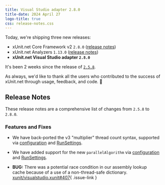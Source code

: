 ```yaml
---
title: Visual Studio adapter 2.8.0
title-date: 2024 April 27
logo-title: true
css: release-notes.css
---
```


Today, we're shipping three new releases:

* xUnit.net Core Framework v2 `2.8.0` ([release notes](/releases/v2/2.8.0))
* xUnit.net Analyzers `1.13.0` ([release notes](/releases/analyzers/1.13.0))
* **xUnit.net Visual Studio adapter `2.8.0`**

It's been 2 weeks since the release of [`2.5.8`](2.5.8).</p>

As always, we'd like to thank all the users who contributed to the success of xUnit.net through usage, feedback, and code. 🎉

## Release Notes

These release notes are a comprehensive list of changes from `2.5.8` to `2.8.0`.

### Features and Fixes

* We have back-ported the v3 "multiplier" thread count syntax, supported via [configuration](/docs/config-xunit-runner-json#maxParallelThreads) and [RunSettings](/docs/config-runsettings#MaxParallelThreads).

* We have added support for the new `parallelAlgorithm` via [configuration](/docs/config-xunit-runner-json#parallelAlgorithm) and [RunSettings](/docs/config-runsettings#ParallelAlgorithm).

* **BUG:** There was a potential race condition in our assembly lookup cache because of a use of a non-thread-safe dictionary. [xunit/visualstudio.xunit#407](https://github.com/xunit/visualstudio.xunit/pull/407){ .issue-link }
